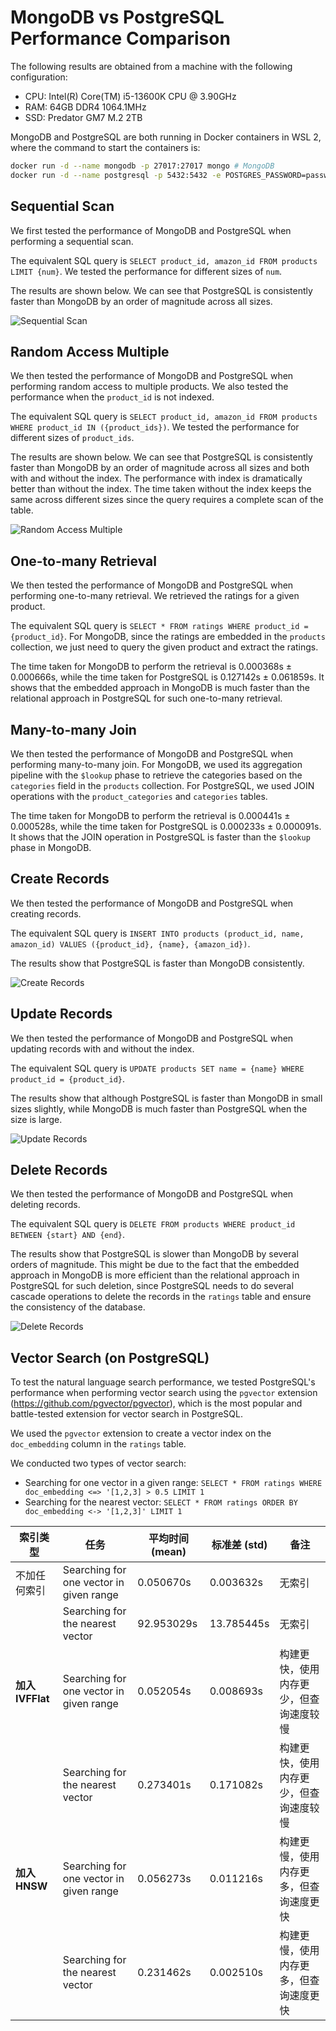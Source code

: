# MongoDB vs PostgreSQL Performance Comparison

The following results are obtained from a machine with the following configuration:

- CPU: Intel(R) Core(TM) i5-13600K CPU @ 3.90GHz
- RAM: 64GB DDR4 1064.1MHz
- SSD: Predator GM7 M.2 2TB

MongoDB and PostgreSQL are both running in Docker containers in WSL 2, where the command to start the containers is:

```bash
docker run -d --name mongodb -p 27017:27017 mongo # MongoDB
docker run -d --name postgresql -p 5432:5432 -e POSTGRES_PASSWORD=password postgres # PostgreSQL
```

## Sequential Scan

We first tested the performance of MongoDB and PostgreSQL when performing a sequential scan.

The equivalent SQL query is `SELECT product_id, amazon_id FROM products LIMIT {num}`. We tested the performance for different sizes of `num`.

The results are shown below. We can see that PostgreSQL is consistently faster than MongoDB by an order of magnitude across all sizes.

![Sequential Scan](./sequential_scan.png)

## Random Access Multiple

We then tested the performance of MongoDB and PostgreSQL when performing random access to multiple products. We also tested the performance when the `product_id` is not indexed.

The equivalent SQL query is `SELECT product_id, amazon_id FROM products WHERE product_id IN ({product_ids})`. We tested the performance for different sizes of `product_ids`.

The results are shown below. We can see that PostgreSQL is consistently faster than MongoDB by an order of magnitude across all sizes and both with and without the index. The performance with index is dramatically better than without the index. The time taken without the index keeps the same across different sizes since the query requires a complete scan of the table.

![Random Access Multiple](./random_access_multiple.png)

## One-to-many Retrieval

We then tested the performance of MongoDB and PostgreSQL when performing one-to-many retrieval. We retrieved the ratings for a given product.

The equivalent SQL query is `SELECT * FROM ratings WHERE product_id = {product_id}`. For MongoDB, since the ratings are embedded in the `products` collection, we just need to query the given product and extract the ratings.

The time taken for MongoDB to perform the retrieval is 0.000368s ± 0.000666s, while the time taken for PostgreSQL is 0.127142s ± 0.061859s. It shows that the embedded approach in MongoDB is much faster than the relational approach in PostgreSQL for such one-to-many retrieval.

## Many-to-many Join

We then tested the performance of MongoDB and PostgreSQL when performing many-to-many join. For MongoDB, we used its aggregation pipeline with the `$lookup` phase to retrieve the categories based on the `categories` field in the `products` collection. For PostgreSQL, we used JOIN operations with the `product_categories` and `categories` tables.

The time taken for MongoDB to perform the retrieval is 0.000441s ± 0.000528s, while the time taken for PostgreSQL is 0.000233s ± 0.000091s. It shows that the JOIN operation in PostgreSQL is faster than the `$lookup` phase in MongoDB.

## Create Records

We then tested the performance of MongoDB and PostgreSQL when creating records.

The equivalent SQL query is `INSERT INTO products (product_id, name, amazon_id) VALUES ({product_id}, {name}, {amazon_id})`.

The results show that PostgreSQL is faster than MongoDB consistently.

![Create Records](./create_record.png)

## Update Records

We then tested the performance of MongoDB and PostgreSQL when updating records with and without the index.

The equivalent SQL query is `UPDATE products SET name = {name} WHERE product_id = {product_id}`.

The results show that although PostgreSQL is faster than MongoDB in small sizes slightly, while MongoDB is much faster than PostgreSQL when the size is large.

![Update Records](./update_record.png)

## Delete Records

We then tested the performance of MongoDB and PostgreSQL when deleting records.

The equivalent SQL query is `DELETE FROM products WHERE product_id BETWEEN {start} AND {end}`.

The results show that PostgreSQL is slower than MongoDB by several orders of magnitude. This might be due to the fact that the embedded approach in MongoDB is more efficient than the relational approach in PostgreSQL for such deletion, since PostgreSQL needs to do several cascade operations to delete the records in the `ratings` table and ensure the consistency of the database.

![Delete Records](./delete_record.png)

## Vector Search (on PostgreSQL)
To test the natural language search performance, we tested PostgreSQL's performance when performing vector search using the `pgvector` extension (<https://github.com/pgvector/pgvector>), which is the most popular and battle-tested extension for vector search in PostgreSQL.

We used the `pgvector` extension to create a vector index on the `doc_embedding` column in the `ratings` table.

We conducted two types of vector search: 

- Searching for one vector in a given range: `SELECT * FROM ratings WHERE doc_embedding <=> '[1,2,3] > 0.5 LIMIT 1`
- Searching for the nearest vector: `SELECT * FROM ratings ORDER BY doc_embedding <-> '[1,2,3]' LIMIT 1`

| **索引类型**       | **任务**                        | **平均时间 (mean)** | **标准差 (std)**   | **备注**                                   |
|--------------------|--------------------------------|---------------------|--------------------|------------------------------------------|
| 不加任何索引       | Searching for one vector in given range | 0.050670s           | 0.003632s          | 无索引                                   |
|                    | Searching for the nearest vector       | 92.953029s          | 13.785445s         | 无索引                                   |
| **加入 IVFFlat**   | Searching for one vector in given range | 0.052054s           | 0.008693s          | 构建更快，使用内存更少，但查询速度较慢    |
|                    | Searching for the nearest vector       | 0.273401s           | 0.171082s          | 构建更快，使用内存更少，但查询速度较慢    |
| **加入 HNSW**      | Searching for one vector in given range | 0.056273s           | 0.011216s          | 构建更慢，使用内存更多，但查询速度更快    |
|                    | Searching for the nearest vector       | 0.231462s           | 0.002510s          | 构建更慢，使用内存更多，但查询速度更快    |
